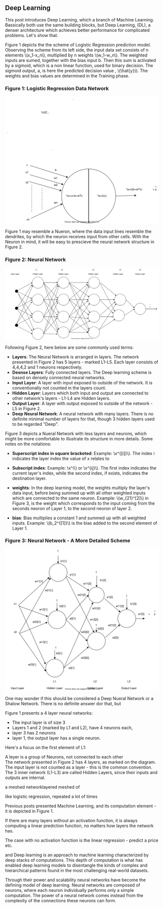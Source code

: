 ## Deep Learning

This post introduces Deep Learning, which a branch of Machine Learning. Bassically both use the same building blocks, but Deep Learning, (DL), a denser architecture which achieves better performance for complicated problems. Let's show that.


Figure 1 depicts the the scheme of Logistic Regression prediction model. Observing the scheme from its left side, the input data set consists of n elements \\(x_1-x_n\\), multiplied by n weights \\(w_1-w_n\\). The weighted inputs are sumed, together with the bias input b. Then this sum is activated by a sigmoid, which is a non linear function, used for binary decision. The sigmoid output, a, is here the predicted decision value , \\(\hat{y}\)). The weights and bias values are determined in the Training phase. 


### Figure 1: Logistic Regression Data Network

![Supervise Learning Outlines](../assets/images/neural-networks/logistic-regression-network.svg)


Figure 1 may resemble a Nueron, where the data input lines resemble the dendrites, by which the neuron receives input from other cells.
With the Neuron in mind, it will be easy to prescieve the neural network structure in Figure 2.

### Figure 2: Neural Network


![Supervise Learning Outlines](../assets/images/neural-networks/deep-neural-network.svg)

Following Figure 2, here below are some commonly used terms:

- **Layers**: The Neural Network is arranged in layers. The network presented in Figure 2 has 5 layers - marked L1-L5. Each layer consists of 4,4,4,2 and 1 neurons respectively.
- **Desnse Layers**: Fully connected layers. The Deep learning scheme is based on densely connected neural networks.
- **Input Layer**: A layer with input exposed to outside of the network. It is conventionally not counted in the layers count.
- **Hidden Layer**: Layers which both input and output are  connected to other network's layers - L1-L4 are Hidden layers.
- **Output Layer**: A layer with output exposed to outside of the network -  L5 in Figure 2.
- **Deep Neural Network**: A neural network with many layers. There is no definite minimal number of layers for that, though 3 hidden layers used to be regarded "Deep".



Figure 3 depicts a Nueral Network with less layers and neurons, which might be more comfortable to illustrate its structure in more details. Some notes on the notations:
- **Superscript index in square bracketed**: Example: \\x^{[i]}\\). The index i indicates the layer index the value of x relates to
- **Subscript index**: Example: \\x^i\\) or \\x^{ij}\\). The first index indicates the current layer's index, while the second index, if exists, indicates the destination layer. 
- **weights**: In the deep learning model, the weights multiply the layer's data input, before being summed up with all other weighted inputs which are connected to the same neuron. Example: \\(w_{21}^[2]\\) in Figure 3, is the weight which corresponds to the input coming from the seconds neoron of Layer 1, to the second neoron of layer 2.

- **bias**: Bias multiplies a constant 1 and summed up with all weighted inputs. Example: \\(b_2^{[1]}\\) is the bias added to the second element of Layer 1.



### Figure 3: Neural Network - A More Detailed Scheme



![Supervise Learning Outlines](../assets/images/neural-networks/neural-network.svg)


One may wonder if this should be considered a Deep Nueral Network or a Shalow Network. There is no definite answer dor that, but 




Figure 1 presents a 4 layer neural networks:
- The input layer is of size 3
- Layers 1 and 2 (marked by L1 and L2), have 4 neurons each, 
- layer 3 has 2 neurons
- layer 1, the output layer has a single neuron. 


Here's a focus on the first element of L1:










A leyer is a group of Neurons, not connected to each other  
The network presented in Figure 2 has 4 layers, as marked on the diagram. The input layer is not counted as a layer - this is the common convention. The 3 inner network (L1-L3) are called Hidden Layers, since their inputs and outputs are internal.












a meshed networklayered meshed  of 


like logistic regression, repeated a lot of times

Previous posts presented Machine Learning, and its computation element - it is depicted in Figure 1.


If there are many layers without an activation function, it is always computing a linear prediction function, no matters how layers the network has.


The case with no activation function is the linear regression - predict a price etc.



and Deep learning is an approach to machine learning characterized by deep stacks of computations. This depth of computation is what has enabled deep learning models to disentangle the kinds of complex and hierarchical patterns found in the most challenging real-world datasets.

Through their power and scalability neural networks have become the defining model of deep learning. Neural networks are composed of neurons, where each neuron individually performs only a simple computation. The power of a neural network comes instead from the complexity of the connections these neurons can form.

